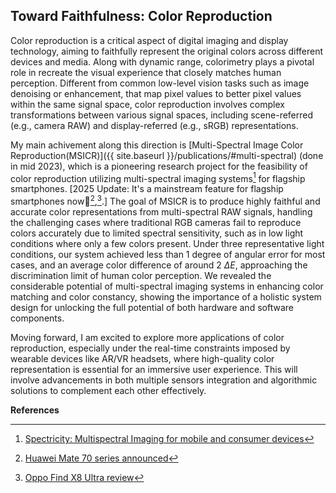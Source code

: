 ## Toward Faithfulness: Color Reproduction

Color reproduction is a critical aspect of digital imaging and display technology, aiming to faithfully represent the original colors across different devices and media. Along with dynamic range, colorimetry plays a pivotal role in recreate the visual experience that closely matches human perception. Different from common low-level vision tasks such as image denoising or enhancement, that map pixel values to better pixel values within the same signal space, color reproduction involves complex transformations between various signal spaces, including scene-referred (e.g., camera RAW) and display-referred (e.g., sRGB) representations. 

My main achivement along this direction is [Multi-Spectral Image Color Reproduction(MSICR)]({{ site.baseurl }}/publications/#multi-spectral) (done in mid 2023), which is a pioneering research project for the feasibility of color reproduction utilizing multi-spectral imaging systems[^MSI] for flagship smartphones. [2025 Update: It's a mainstream feature for flagship smartphones now📱[^Huawei],[^OPPO].] The goal of MSICR is to produce highly faithful and accurate color representations from multi-spectral RAW signals, handling the challenging cases where traditional RGB cameras fail to reproduce colors accurately due to limited spectral sensitivity, such as in low light conditions where only a few colors present. Under three representative light conditions, our system achieved less than 1 degree of angular error for most cases, and an average color difference of around 2 $\Delta E$, approaching the discrimination limit of human color perception. We revealed the considerable potential of multi-spectral imaging systems in enhancing color matching and color constancy, showing the importance of a holistic system design for unlocking the full potential of both hardware and software components.

Moving forward, I am excited to explore more applications of color reproduction, especially under the real-time constraints imposed by wearable devices like AR/VR headsets, where high-quality color representation is essential for an immersive user experience. This will involve advancements in both multiple sensors integration and algorithmic solutions to complement each other effectively.


**References**

[^MSI]: [Spectricity: Multispectral Imaging for mobile and consumer devices](https://spectricity.com/product/technology/)
[^Huawei]: [Huawei Mate 70 series announced](https://www.phonearena.com/news/huawei-mate-70-series-announced_id165218)
[^OPPO]: [Oppo Find X8 Ultra review](https://www.phonearena.com/reviews/oppo-find-x8-ultra-review_id7200)